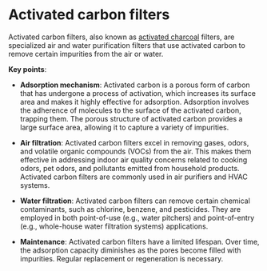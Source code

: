 [//]: # (source: ?)
[//]: # (tags: filters)

# Activated carbon filters

Activated carbon filters, also known as [activated charcoal](../activated-charcoal/) filters, are specialized air and water purification filters that use activated carbon to remove certain impurities from the air or water.

**Key points**:

* **Adsorption mechanism**: Activated carbon is a porous form of carbon that has undergone a process of activation, which increases its surface area and makes it highly effective for adsorption. Adsorption involves the adherence of molecules to the surface of the activated carbon, trapping them. The porous structure of activated carbon provides a large surface area, allowing it to capture a variety of impurities.

* **Air filtration**: Activated carbon filters excel in removing gases, odors, and volatile organic compounds (VOCs) from the air. This makes them effective in addressing indoor air quality concerns related to cooking odors, pet odors, and pollutants emitted from household products. Activated carbon filters are commonly used in air purifiers and HVAC systems.

* **Water filtration**: Activated carbon filters can remove certain chemical contaminants, such as chlorine, benzene, and pesticides. They are employed in both point-of-use (e.g., water pitchers) and point-of-entry (e.g., whole-house water filtration systems) applications.

* **Maintenance**: Activated carbon filters have a limited lifespan. Over time, the adsorption capacity diminishes as the pores become filled with impurities. Regular replacement or regeneration is necessary.
